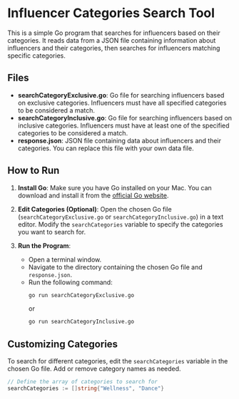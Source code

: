 # Influencer Categories Search Tool

This is a simple Go program that searches for influencers based on their categories. It reads data from a JSON file containing information about influencers and their categories, then searches for influencers matching specific categories.

## Files

- **searchCategoryExclusive.go**: Go file for searching influencers based on exclusive categories. Influencers must have all specified categories to be considered a match.
- **searchCategoryInclusive.go**: Go file for searching influencers based on inclusive categories. Influencers must have at least one of the specified categories to be considered a match.
- **response.json**: JSON file containing data about influencers and their categories. You can replace this file with your own data file.

## How to Run

1. **Install Go**: Make sure you have Go installed on your Mac. You can download and install it from the [official Go website](https://golang.org/dl/).

2. **Edit Categories (Optional)**: Open the chosen Go file (`searchCategoryExclusive.go` or `searchCategoryInclusive.go`) in a text editor. Modify the `searchCategories` variable to specify the categories you want to search for.

3. **Run the Program**:
   - Open a terminal window.
   - Navigate to the directory containing the chosen Go file and `response.json`.
   - Run the following command:
     ```bash
     go run searchCategoryExclusive.go
     ```
     or
     ```bash
     go run searchCategoryInclusive.go
     ```

## Customizing Categories

To search for different categories, edit the `searchCategories` variable in the chosen Go file. Add or remove category names as needed.

```go
// Define the array of categories to search for
searchCategories := []string{"Wellness", "Dance"}
